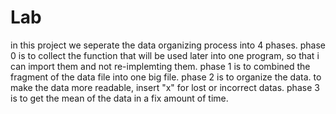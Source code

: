 # Lab
in this project we seperate the data organizing process into 4 phases.
phase 0 is to collect the function that will be used later into one program, so that i can import them and not re-implemting them.
phase 1 is to combined the fragment of the data file into one big file.
phase 2 is to organize the data. to make the data more readable, insert "x" for lost or incorrect datas.
phase 3 is to get the mean of the data in a fix amount of time.
